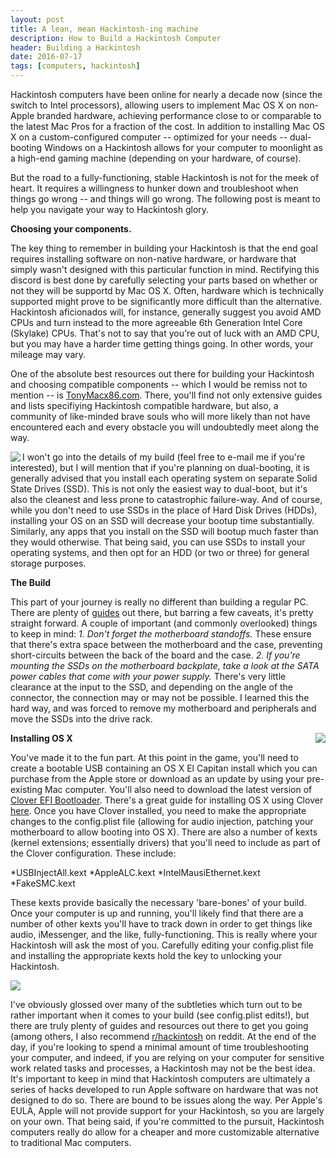 ```yaml
---
layout: post
title: A lean, mean Hackintosh-ing machine
description: How to Build a Hackintosh Computer
header: Building a Hackintosh
date: 2016-07-17
tags: [computers, hackintosh]
---
```


<p>Hackintosh computers have been online for nearly a decade now (since the switch to Intel processors), allowing users to implement Mac OS X on non-Apple branded hardware, achieving performance close to or comparable to the latest Mac Pros for a fraction of the cost. In addition to installing Mac OS X on a custom-configured computer -- optimized for your needs -- dual-booting Windows on a Hackintosh allows for your computer to moonlight as a high-end gaming machine (depending on your hardware, of course).</p>

<p>But the road to a fully-functioning, stable Hackintosh is not for the meek of heart. It requires a willingness to hunker down and troubleshoot when things go wrong -- and things will go wrong. The following post is meant to help you navigate your way to Hackintosh glory.</p>

<strong>Choosing your components.</strong>

The key thing to remember in building your Hackintosh is that the end goal requires installing software on non-native hardware, or hardware that simply wasn't designed with this particular function in mind. Rectifying this discord is best done by carefully selecting your parts based on whether or not they will be supportd by Mac OS X. Often, hardware which is technically supported might prove to be significantly more difficult than the alternative. Hackintosh aficionados will, for instance, generally suggest you avoid AMD CPUs and turn instead to the more agreeable 6th Generation Intel Core (Skylake) CPUs. That's not to say that you're out of luck with an AMD CPU, but you may have a harder time getting things going. In other words, your mileage may vary. 

One of the absolute best resources out there for building your Hackintosh and choosing compatible components -- which I would be remiss not to mention -- is <a href="http://www.tonymacx86.com/">TonyMacx86.com</a>. There, you'll find not only extensive guides and lists specifiying Hackintosh compatible hardware, but also, a community of like-minded brave souls who will more likely than not have encountered each and every obstacle you will undoubtedly meet along the way.

<img src="images/hack1.png" align="left">

I won't go into the details of my build (feel free to e-mail me if you're interested), but I will mention that if you're planning on dual-booting, it is generally advised that you install each operating system on separate Solid State Drives (SSD). This is not only the easiest way to dual-boot, but it's also the cleanest and less prone to catastrophic failure-way. And of course, while you don't need to use SSDs in the place of Hard Disk Drives (HDDs), installing your OS on an SSD will decrease your bootup time substantially. Similarly, any apps that you install on the SSD will bootup much faster than they would otherwise. That being said, you can use SSDs to install your operating systems, and then opt for an HDD (or two or three) for general storage purposes.

<strong>The Build</strong>

This part of your journey is really no different than building a regular PC. There are plenty of <a href="https://www.youtube.com/watch?v=VIF43-0mDk4&feature=youtu.be">guides</a> out there, but barring a few caveats, it's pretty straight forward. A couple of important (and commonly overlooked) things to keep in mind: <em>1. Don't forget the motherboard standoffs. </em> These ensure that there's extra space between the motherboard and the case, preventing short-circuits between the back of the board and the case. <em>2. If you're mounting the SSDs on the motherboard backplate, take a look at the SATA power cables that come with your power supply.</em> There's very little clearance at the input to the SSD, and depending on the angle of the connector, the connection may or may not be possible. I learned this the hard way, and was forced to remove my motherboard and peripherals and move the SSDs into the drive rack.

<img src="images/hack2.png" align="right">                           

<strong>Installing OS X</strong>

You've made it to the fun part. At this point in the game, you'll need to create a bootable USB containing an OS X El Capitan install which you can purchase from the Apple store or download as an update by using your pre-existing Mac computer. You'll also need to download the latest version of <a href="https://sourceforge.net/projects/cloverefiboot/">Clover EFI Bootloader</a>. There's a great guide for installing OS X using Clover  <a href="http://www.tonymacx86.com/threads/how-to-install-os-x-yosemite-using-clover.144426/">here</a>. Once you have Clover installed, you need to make the appropriate changes to the config.plist file (allowing for audio injection, patching your motherboard to allow booting into OS X). There are also a number of kexts (kernel extensions; essentially drivers) that you'll need to include as part of the Clover configuration. These include:


*USBInjectAll.kext
*AppleALC.kext
*IntelMausiEthernet.kext
*FakeSMC.kext


<p>These kexts provide basically the necessary 'bare-bones' of your build. Once your computer is up and running, you'll likely find that there are a number of other kexts you'll have to track down in order to get things like audio, iMessenger, and the like, fully-functioning. This is really where your Hackintosh will ask the most of you. Carefully editing your config.plist file and installing the appropriate kexts hold the key to unlocking your Hackintosh. </p>

<img src="images/hack3.png">

<p>I've obviously glossed over many of the subtleties which turn out to be rather important when it comes to your build (see config.plist edits!), but there are truly plenty of guides and resources out there to get you going (among others, I also recommend <a href="http://reddit.com/r/hackintosh">r/hackintosh</a> on reddit. At the end of the day, if you're looking to spend a minimal amount of time troubleshooting your computer, and indeed, if you are relying on your computer for sensitive work related tasks and processes, a Hackintosh may not be the best idea. It's important to keep in mind that Hackintosh computers are ultimately a series of hacks developed to run Apple software on hardware that was not designed to do so. There are bound to be issues along the way.  Per Apple's EULA, Apple will not provide support for your Hackintosh, so you are largely on your own. That being said, if you're committed to the pursuit, Hackintosh computers really do allow for a cheaper and more customizable alternative to traditional Mac computers. </p>